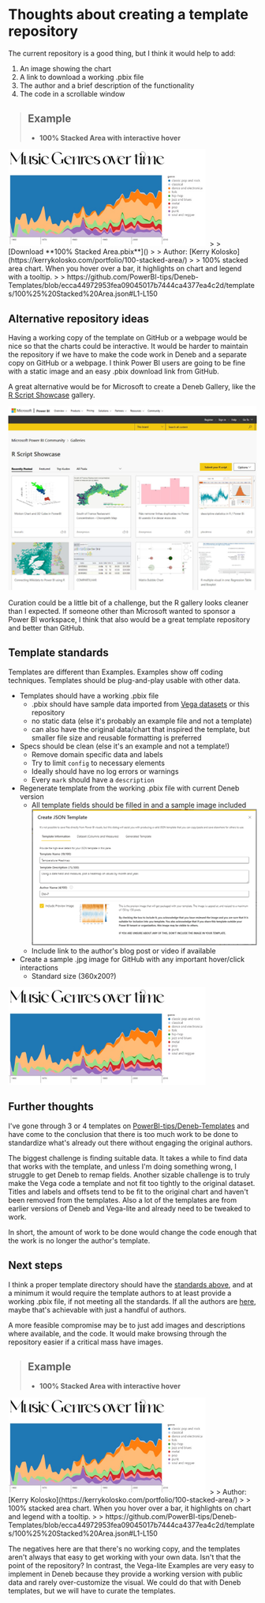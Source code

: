 # Thoughts about creating a template repository
The current repository is a good thing, but I think it would help to add:
1. An image showing the chart
2. A link to download a working .pbix file
3. The author and a brief description of the functionality
4. The code in a scrollable window

> ## Example
> - **100% Stacked Area with interactive hover**
<kbd>
<img src="./100%25%20Stacked%20Area.jpg" width="400" />
</kbd>
>
>   [Download **100% Stacked Area.pbix**]()
>
>   Author: [Kerry Kolosko](https://kerrykolosko.com/portfolio/100-stacked-area/)
>
>   100% stacked area chart. When you hover over a bar, it highlights on chart and legend with a tooltip.
> 
>   https://github.com/PowerBI-tips/Deneb-Templates/blob/ecca44972953fea09045017b7444ca4377ea4c2d/templates/100%25%20Stacked%20Area.json#L1-L150

## Alternative repository ideas
Having a working copy of the template on GitHub or a webpage would be nice so that the charts could be interactive. It would be harder to maintain the repository if we have to make the code work in Deneb and a separate copy on GitHub or a webpage. I think Power BI users are going to be fine with a static image and an easy .pbix download link from GitHub.

A great alternative would be for Microsoft to create a Deneb Gallery, like the [R Script Showcase](https://community.powerbi.com/t5/R-Script-Showcase/bd-p/RVisuals) gallery. 

![R Script Showcase](./r-script-showcase.jpg)

Curation could be a little bit of a challenge, but the R gallery looks cleaner than I expected. If someone other than Microsoft wanted to sponsor a Power BI workspace, I think that also would be a great template repository and better than GitHub.

## Template standards
Templates are different than Examples. Examples show off coding techniques. Templates should be plug-and-play usable with other data.
- Templates should have a working .pbix file
  - .pbix should have sample data imported from [Vega datasets](https://github.com/vega/vega-datasets) or this repository
  - no static data (else it's probably an example file and not a template)
  - can also have the original data/chart that inspired the template, but smaller file size and reusable formatting is preferred
- Specs should be clean (else it's an example and not a template!)
  - Remove domain specific data and labels
  - Try to limit `config` to necessary elements
  - Ideally should have no log errors or warnings
  - Every `mark` should have a `description`
- Regenerate template from the working .pbix file with current Deneb version
  - All template fields should be filled in and a sample image included
  ![Template example](./template-info.jpg)
  - Include link to the author's blog post or video if available
- Create a sample .jpg image for GitHub with any important hover/click interactions
  - Standard size (360x200?)
  <kbd>
<img src="./100%25%20Stacked%20Area.jpg" width="400" />
</kbd>


## Further thoughts
I've gone through 3 or 4 templates on [PowerBI-tips/Deneb-Templates](https://github.com/PowerBI-tips/Deneb-Templates) and have come to the conclusion that there is too much work to be done to standardize what's already out there without engaging the original authors.

The biggest challenge is finding suitable data. It takes a while to find data that works with the template, and unless I'm doing something wrong, I struggle to get Deneb to remap fields. Another sizable challenge is to truly make the Vega code a template and not fit too tightly to the original dataset. Titles and labels and offsets tend to be fit to the original chart and haven't been removed from the templates. Also a lot of the templates are from earlier versions of Deneb and Vega-lite and already need to be tweaked to work.

In short, the amount of work to be done would change the code enough that the work is no longer the author's template.

## Next steps
I think a proper template directory should have the [standards above](./thoughts.md#template-standards), and at a minimum it would require the template authors to at least provide a working .pbix file, if not meeting all the standards. If all the authors are [here](https://github.com/PowerBI-tips/Deneb-Templates/tree/main/authors), maybe that's achievable with just a handful of authors.

A more feasible compromise may be to just add images and descriptions where available, and the code. It would make browsing through the repository easier if a critical mass have images.

> ## Example
> - **100% Stacked Area with interactive hover**
<kbd>
<img src="./100%25%20Stacked%20Area.jpg" width="400" />
</kbd>
>
>   Author: [Kerry Kolosko](https://kerrykolosko.com/portfolio/100-stacked-area/)
>
>   100% stacked area chart. When you hover over a bar, it highlights on chart and legend with a tooltip.
> 
>   https://github.com/PowerBI-tips/Deneb-Templates/blob/ecca44972953fea09045017b7444ca4377ea4c2d/templates/100%25%20Stacked%20Area.json#L1-L150

The negatives here are that there's no working copy, and the templates aren't always that easy to get working with your own data. Isn't that the point of the repository? In contrast, the Vega-lite Examples are very easy to implement in Deneb because they provide a working version with public data and rarely over-customize the visual. We could do that with Deneb templates, but we will have to curate the templates.